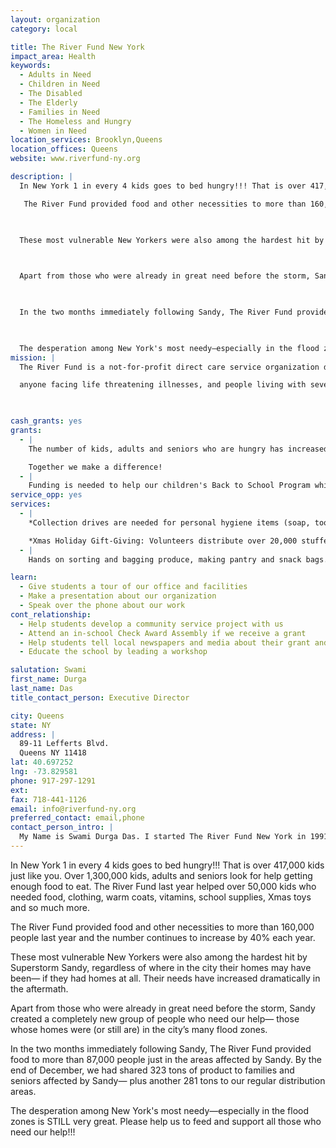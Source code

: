 ```yaml
---
layout: organization
category: local

title: The River Fund New York
impact_area: Health
keywords: 
  - Adults in Need
  - Children in Need
  - The Disabled
  - The Elderly
  - Families in Need
  - The Homeless and Hungry
  - Women in Need
location_services: Brooklyn,Queens
location_offices: Queens
website: www.riverfund-ny.org

description: |
  In New York 1 in every 4 kids goes to bed hungry!!! That is over 417,000 kids just like you. Over 1,300,000 kids, adults and seniors look for help getting enough food to eat. The River Fund last year helped over 50,000 kids who needed food, clothing, warm coats, vitamins, school supplies, Xmas toys and so much more.

   The River Fund provided food and other necessities to more than 160,000 people last year and the number continues to  increase by 40% each year.

  

  These most vulnerable New Yorkers were also among the hardest hit by Superstorm Sandy, regardless of where in the city their homes may have been— if they had homes at all. Their needs have increased dramatically in the aftermath.

  

  Apart from those who were already in great need before the storm, Sandy created a completely new group of people who need our help— those whose homes were (or still are) in the city’s many flood zones.

  

  In the two months immediately following Sandy, The River Fund provided food to more than 87,000 people just in the areas affected by Sandy. By the end of December, we had shared 323 tons of product to families and seniors affected by Sandy— plus another 281 tons to our regular distribution areas.

  

  The desperation among New York's most needy—especially in the flood zones is STILL very great. Please help us to feed and support all those who need our help!!!
mission: |
  The River Fund is a not-for-profit direct care service organization dedicated to providing physical emotional and spiritual support to: the hungry, the homeless, children and adults living with HIV/AIDS ,

  anyone facing life threatening illnesses, and people living with severe physical and mental challenges.  Towards this end, we support and affirm all people with equal regard to age, gender, creed, ethnic origin and sexual orientation

  

cash_grants: yes
grants: 
  - |
    The number of kids, adults and seniors who are hungry has increased by over 50%. Weekly we serve over 1000 guests in need. Your support will help provide a three day supply of milk, rice, beans, juices, pasta, tuna fish, canned goods and the list goes on. A one-week bag of groceries costs about $10.00 per family. Help us feed more needy families.

    Together we make a difference!
  - |
    Funding is needed to help our children's Back to School Program which provides over 2,000 children with school bags, pencils, pens, erasers, rulers, crayons, paper etc.  and also socks, underwear,shirts and shoes. Supplies range for each student between $15 and $25 per student.
service_opp: yes
services: 
  - |
    *Collection drives are needed for personal hygiene items (soap, toothbrush, toothpaste, shampoo, deodorant, etc.)

    *Xmas Holiday Gift-Giving: Volunteers distribute over 20,000 stuffed animals, toys and other presents to children and adults in need. * Back-to-school items for over 2,000 children in need.
  - |
    Hands on sorting and bagging produce, making pantry and snack bags. On-site pantry every Saturday. 

learn: 
  - Give students a tour of our office and facilities
  - Make a presentation about our organization
  - Speak over the phone about our work
cont_relationship: 
  - Help students develop a community service project with us
  - Attend an in-school Check Award Assembly if we receive a grant
  - Help students tell local newspapers and media about their grant and/or project with us
  - Educate the school by leading a workshop

salutation: Swami
first_name: Durga
last_name: Das
title_contact_person: Executive Director

city: Queens
state: NY
address: |
  89-11 Lefferts Blvd.  
  Queens NY 11418
lat: 40.697252
lng: -73.829581
phone: 917-297-1291
ext: 
fax: 718-441-1126
email: info@riverfund-ny.org
preferred_contact: email,phone
contact_person_intro: |
  My Name is Swami Durga Das. I started The River Fund New York in 1991. My life's passion is to help those in need— especially children. For me there is nothing better than sharing and helping another person. We believe that "together we make a difference"— and working with Penny Harvest makes the difference.
---
```

In New York 1 in every 4 kids goes to bed hungry!!! That is over 417,000 kids just like you. Over 1,300,000 kids, adults and seniors look for help getting enough food to eat. The River Fund last year helped over 50,000 kids who needed food, clothing, warm coats, vitamins, school supplies, Xmas toys and so much more.

 The River Fund provided food and other necessities to more than 160,000 people last year and the number continues to  increase by 40% each year.



These most vulnerable New Yorkers were also among the hardest hit by Superstorm Sandy, regardless of where in the city their homes may have been— if they had homes at all. Their needs have increased dramatically in the aftermath.



Apart from those who were already in great need before the storm, Sandy created a completely new group of people who need our help— those whose homes were (or still are) in the city’s many flood zones.



In the two months immediately following Sandy, The River Fund provided food to more than 87,000 people just in the areas affected by Sandy. By the end of December, we had shared 323 tons of product to families and seniors affected by Sandy— plus another 281 tons to our regular distribution areas.



The desperation among New York's most needy—especially in the flood zones is STILL very great. Please help us to feed and support all those who need our help!!!